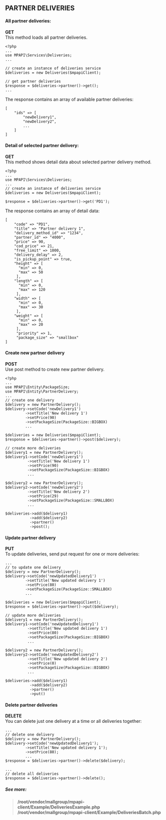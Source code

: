 ## PARTNER DELIVERIES


#### All partner deliveries:
**GET**  
This method loads all partner deliveries.
```
<?php 
...
use MPAPI\Services\Deliveries;
... 

// create an instance of deliveries service  
$deliveries = new Deliveries($mpapiClient);  

// get partner deliveries  
$response = $deliveries->partner()->get();  
...  
```
The response contains an array of available partner deliveries:  
```
[
	"ids" => [
	    "newDelivery1",
	    "newDelivery2",
	    ...
	]
]
```

#### Detail of selected partner delivery:
**GET**  
This method shows detail data about selected partner delivery method.
```
<?php 
...
use MPAPI\Services\Deliveries;
...
// create an instance of deliveries service  
$deliveries = new Deliveries($mpapiClient);  

$response = $deliveries->partner()->get('PD1');  
```
The response contains an array of detail data:  
```
[
    "code" => "PD1",
    "title" => "Partner delivery 1",
    "delivery_method_id" => "1234",
    "partner_id" => "4000",
    "price" => 90,
    "cod_price" => 21,
    "free_limit" => 1000,
    "delivery_delay" => 2,
    "is_pickup_point" => true,
    "height" => [
      "min" => 0,
      "max" => 50
     ],
    "length" => [
      "min" => 0,
      "max" => 120
     ],
    "width" => [
      "min" => 0,
      "max" => 30
     ],
    "weight" => [
      "min" => 0,
      "max" => 20
     ],
     "priority" => 1,
     "package_size" => "smallbox"
]
```

#### Create new partner delivery
**POST**  
Use post method to create new partner delivery.
```
<?php 
...
use MPAPI\Entity\PackageSize;
use MPAPI\Entity\PartnerDelivery;
...
// create one delivery
$delivery = new PartnerDelivery();
$delivery->setCode('newDelivery1')
         ->setTitle('New delivery 1')
         ->setPrice(90)
         ->setPackageSize(PackageSize::BIGBOX)
         ...

$deliveries = new Deliveries($mpapiClient);  
$response = $deliveries->partner()->post($delivery);
```

```
// create more deliveries
$delivery1 = new PartnerDelivery();
$delivery1->setCode('newDelivery1')
          ->setTitle('New delivery 1')
          ->setPrice(90)
          ->setPackageSize(PackageSize::BIGBOX)
          ...

$delivery2 = new PartnerDelivery();
$delivery2->setCode('newDelivery2')
          ->setTitle('New delivery 2')
          ->setPrice(29)
          ->setPackageSize(PackageSize::SMALLBOX)
          ...

$deliveries->add($delivery1)
           ->add($delivery2)
           ->partner()
           ->post();
```

#### Update partner delivery
**PUT**  
To update deliveries, send put request for one or more deliveries: 
```
...
// to update one delivery
$delivery = new PartnerDelivery();
$delivery->setCode('newUpdatedDelivery1')
         ->setTitle('New updated delivery 1')
         ->setPrice(80)
         ->setPackageSize(PackageSize::SMALLBOX)
         ...

$deliveries = new Deliveries($mpapiClient);  
$response = $deliveries->partner()->put($delivery);
```

```
// update more deliveries
$delivery1 = new PartnerDelivery();
$delivery1->setCode('newUpdatedDelivery1')
          ->setTitle('New updated delivery 1')
          ->setPrice(80)
          ->setPackageSize(PackageSize::BIGBOX)
          ...

$delivery2 = new PartnerDelivery();
$delivery2->setCode('newUpdatedDelivery2')
          ->setTitle('New updated delivery 2')
          ->setPrice(0)
          ->setPackageSize(PackageSize::BIGBOX)
          ...

$deliveries->add($delivery1)
           ->add($delivery2)
           ->partner()
           ->put()
```

#### Delete partner deliveries
**DELETE**  
You can delete just one delivery at a time or all deliveries together:
```
...
// delete one delivery
$delivery = new PartnerDelivery();
$delivery->setCode('newUpdatedDelivery1');
         ->setTitle('New updated delivery 1');
         ->setPrice(80);
         ...
$response = $deliveries->partner()->delete($delivery);

...
// delete all deliveries
$response = $deliveries->partner()->delete();
```


##### See more:
> **/root/vendor/mallgroup/mpapi-client/Example/DeliveriesExample.php**
> **/root/vendor/mallgroup/mpapi-client/Example/DeliveriesBatch.php**